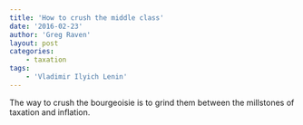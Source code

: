 ```yaml
---
title: 'How to crush the middle class'
date: '2016-02-23'
author: 'Greg Raven'
layout: post
categories:
    - taxation
tags:
    - 'Vladimir Ilyich Lenin'
---
```


The way to crush the bourgeoisie is to grind them between the millstones of taxation and inflation.